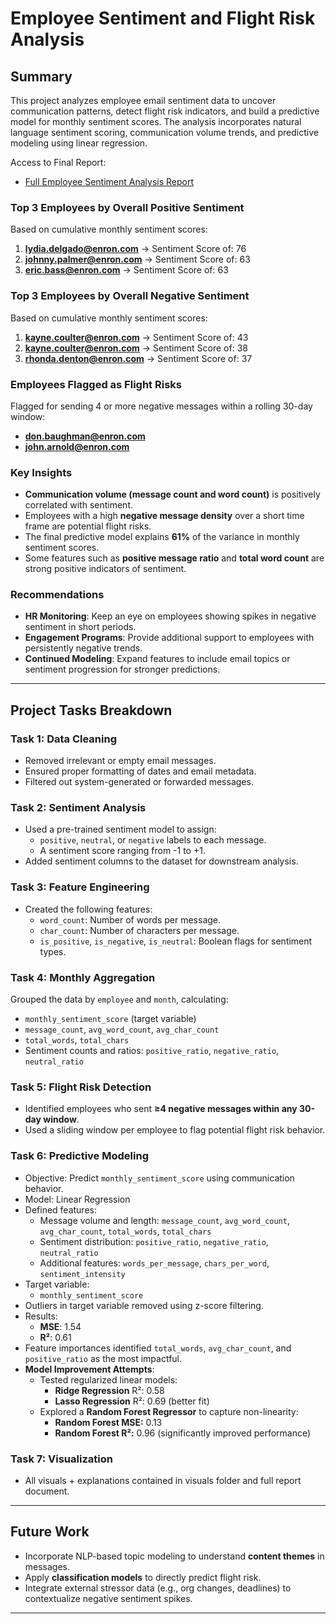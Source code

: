 # Employee Sentiment and Flight Risk Analysis

## Summary

This project analyzes employee email sentiment data to uncover communication patterns, detect flight risk indicators, and build a predictive model for monthly sentiment scores. The analysis incorporates natural language sentiment scoring, communication volume trends, and predictive modeling using linear regression.

Access to Final Report:
- [Full Employee Sentiment Analysis Report](/ESA_Final_Report.docx)

### Top 3 Employees by Overall Positive Sentiment
Based on cumulative monthly sentiment scores:
1. **lydia.delgado@enron.com** -> Sentiment Score of: 76
2. **johnny.palmer@enron.com** -> Sentiment Score of: 63
3. **eric.bass@enron.com** -> Sentiment Score of: 63

### Top 3 Employees by Overall Negative Sentiment
Based on cumulative monthly sentiment scores:
1. **kayne.coulter@enron.com** -> Sentiment Score of: 43
2. **kayne.coulter@enron.com** -> Sentiment Score of: 38
3. **rhonda.denton@enron.com** -> Sentiment Score of: 37

### Employees Flagged as Flight Risks
Flagged for sending 4 or more negative messages within a rolling 30-day window:
- **don.baughman@enron.com**
- **john.arnold@enron.com**

### Key Insights
- **Communication volume (message count and word count)** is positively correlated with sentiment.
- Employees with a high **negative message density** over a short time frame are potential flight risks.
- The final predictive model explains **61%** of the variance in monthly sentiment scores.
- Some features such as **positive message ratio** and **total word count** are strong positive indicators of sentiment.

### Recommendations
- **HR Monitoring**: Keep an eye on employees showing spikes in negative sentiment in short periods.
- **Engagement Programs**: Provide additional support to employees with persistently negative trends.
- **Continued Modeling**: Expand features to include email topics or sentiment progression for stronger predictions.

---

## Project Tasks Breakdown

### Task 1: Data Cleaning
- Removed irrelevant or empty email messages.
- Ensured proper formatting of dates and email metadata.
- Filtered out system-generated or forwarded messages.

### Task 2: Sentiment Analysis
- Used a pre-trained sentiment model to assign:
  - `positive`, `neutral`, or `negative` labels to each message.
  - A sentiment score ranging from -1 to +1.
- Added sentiment columns to the dataset for downstream analysis.

### Task 3: Feature Engineering
- Created the following features:
  - `word_count`: Number of words per message.
  - `char_count`: Number of characters per message.
  - `is_positive`, `is_negative`, `is_neutral`: Boolean flags for sentiment types.

### Task 4: Monthly Aggregation
Grouped the data by `employee` and `month`, calculating:
- `monthly_sentiment_score` (target variable)
- `message_count`, `avg_word_count`, `avg_char_count`
- `total_words`, `total_chars`
- Sentiment counts and ratios: `positive_ratio`, `negative_ratio`, `neutral_ratio`

### Task 5: Flight Risk Detection
- Identified employees who sent **≥4 negative messages within any 30-day window**.
- Used a sliding window per employee to flag potential flight risk behavior.

### Task 6: Predictive Modeling
- Objective: Predict `monthly_sentiment_score` using communication behavior.
- Model: Linear Regression
- Defined features:
  - Message volume and length: `message_count`, `avg_word_count`, `avg_char_count`, `total_words`, `total_chars`
  - Sentiment distribution: `positive_ratio`, `negative_ratio`, `neutral_ratio`
  - Additional features: `words_per_message`, `chars_per_word`, `sentiment_intensity`
- Target variable:
     - `monthly_sentiment_score`
- Outliers in target variable removed using z-score filtering.
- Results:
  - **MSE**: 1.54
  - **R²**: 0.61
- Feature importances identified `total_words`, `avg_char_count`, and `positive_ratio` as the most impactful.
- **Model Improvement Attempts**:
   - Tested regularized linear models:
     - **Ridge Regression** R²: 0.58
     - **Lasso Regression** R²: 0.69 (better fit)
   - Explored a **Random Forest Regressor** to capture non-linearity:
     - **Random Forest MSE:** 0.13  
     - **Random Forest R²:** 0.96 (significantly improved performance)

### Task 7: Visualization
- All visuals + explanations contained in visuals folder and full report document.

---

## Future Work
- Incorporate NLP-based topic modeling to understand **content themes** in messages.
- Apply **classification models** to directly predict flight risk.
- Integrate external stressor data (e.g., org changes, deadlines) to contextualize negative sentiment spikes.

---

